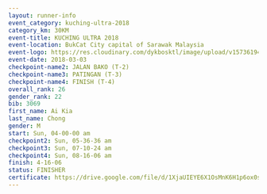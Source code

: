 ```yaml
--- 
layout: runner-info 
event_category: kuching-ultra-2018 
category_km: 30KM 
event-title: KUCHING ULTRA 2018 
event-location: BukCat City capital of Sarawak Malaysia 
event-logo: https://res.cloudinary.com/dykbosktl/image/upload/v1573619473/Logo/kuching-ultra-2018-logo_tlpvm5.png 
event-date: 2018-03-03 
checkpoint-name2: JALAN BAKO (T-2) 
checkpoint-name3: PATINGAN (T-3) 
checkpoint-name4: FINISH (T-4) 
overall_rank: 26
gender_rank: 22
bib: 3069
first_name: Ai Kia
last_name: Chong
gender: M
start: Sun, 04-00-00 am
checkpoint2: Sun, 05-36-36 am
checkpoint3: Sun, 07-10-24 am
checkpoint4: Sun, 08-16-06 am
finish: 4-16-06
status: FINISHER
certificate: https://drive.google.com/file/d/1XjaUIEYE6X1OsMnK6H1p6ox0suxFYlZ/view?usp=sharing","CERTIFICATE")
--- 
```

